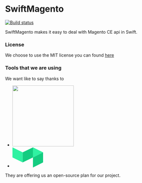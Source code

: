 # SwiftMagento

[![Build status](https://badge.buildkite.com/8f33513815f4246da0279cbfec4333535973c9886d78957614.svg)](https://buildkite.com/enzolarosa-dev/swiftmagento)


SwiftMagento makes it easy to deal with Magento CE api in Swift.

<!---
## Requirements

- iOS 8.0+ | macOS 10.10+ | tvOS 9.0+ | watchOS 2.0+
- Xcode 8

## Integration

#### CocoaPods (iOS 8+, OS X 10.9+)

You can use [CocoaPods](http://cocoapods.org/) to install `SwiftMagento` by adding it to your `Podfile`:

```ruby
platform :ios, '8.0'
use_frameworks!

target 'MyApp' do
pod 'SwiftMagento', '~> 4.0'
end
```

#### Manually (iOS 7+, OS X 10.9+)

To use this library in your project manually you may:  

1. for Projects, just drag SwiftMagento to the project tree
2. for Workspaces, include the whole SwiftMagento.xcodeproj

-->

### License

We choose to use the MIT license you can found [here](LICENSE.md)

### Tools that we are using

We want like to say thanks to

- [<img src="https://global-uploads.webflow.com/5c741219fd0819540590e785/5c741219fd0819856890e790_asset%2039.svg" width="200px">](https://www.bugsnag.com/)
- [<img src="data:image/svg+xml;base64,PHN2ZyB4bWxucz0iaHR0cDovL3d3dy53My5vcmcvMjAwMC9zdmciIHZpZXdCb3g9IjAgMCAxMDAwIDY2NyI+PHBhdGggZmlsbD0iIzMwRjJBMiIgZD0iTTAgMGwzMzMuMyAxNjUuM3YzMzMuNEwwIDMzMy4zTTY2OS4zIDBMMTAwMCAxNjUuM2wtMzMwLjcgMTY4Ii8+PHBhdGggZmlsbD0iIzE0Q0M4MCIgZD0iTTY2OS4zIDBsLTMzNiAxNjUuM3YzMzMuNGwzMzYtMTY1LjRtMzMwLjctMTY4bC0zMzAuNyAxNjh2MzMzLjRsMzMwLjctMTY4Ii8+PC9zdmc+" width="100px">](https://buildkite.com/)

They are offering us an open-source plan for our project.

